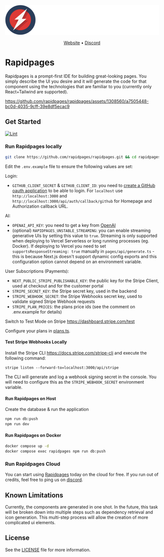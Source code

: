 <p align="center">
<picture>
  <source media="(prefers-color-scheme: dark)" srcset="https://raw.githubusercontent.com/rapidpages/vault/c458b4e2070fdf3e32c5796eaa9488f95f2ac40f/logo-long-dark.png">
  <source media="(prefers-color-scheme: light)" srcset="https://raw.githubusercontent.com/rapidpages/vault/c458b4e2070fdf3e32c5796eaa9488f95f2ac40f/logo-long-light.png">
  <img alt="Rapidpages" src="https://raw.githubusercontent.com/rapidpages/vault/c458b4e2070fdf3e32c5796eaa9488f95f2ac40f/logo-long-dark.png">
</picture>
</p>

<p align="center">
  <a href="https://www.rapidpages.com?ref=github-readme" target="_blank">Website</a> • <a href="https://discord.gg/W6jYq46Frd" target="_blank">Discord</a>
</p>

# Rapidpages

Rapidpages is a prompt-first IDE for building great-looking pages. You simply describe the UI you desire and it will generate the code for that component using the technologies that are familiar to you (currently only React+Tailwind are supported).

https://github.com/rapidpages/rapidpages/assets/1308560/a7505448-bc0d-4035-9cff-39e8df5ecac9

## Get Started

[![Lint](https://github.com/rapidpages/rapidpages/actions/workflows/lint.yml/badge.svg?branch=main)](https://github.com/rapidpages/rapidpages/actions/workflows/lint.yml)

### Run Rapidpages locally

```bash
git clone https://github.com/rapidpages/rapidpages.git && cd rapidpages
```

Edit the `.env.example` file to ensure the following values are set:

Login:

- `GITHUB_CLIENT_SECRET` & `GITHUB_CLIENT_ID`: you need to [create a GitHub oauth application](https://github.com/settings/applications/new) to be able to login. For `localhost` use `http://localhost:3000` and `http://localhost:3000/api/auth/callback/github` for Homepage and Authorization callback URL.

AI:

- `OPENAI_API_KEY`: you need to get a key from [OpenAI](https://platform.openai.com/)
- (optional) `RAPIDPAGES_UNSTABLE_STREAMING`: you can enable streaming generative UIs by setting this value to `true`. Streaming is only supported when deploying to Vercel Serverless or long running processes (eg. Docker). If deploying to Vercel you need to set `supportsResponseStreaming: true` manually in `pages/api/generate.ts` - this is because Next.js doesn't support dynamic config exports and this configuration option cannot depend on an environment variable.

User Subscriptions (Payments):

- `NEXT_PUBLIC_STRIPE_PUBLISHABLE_KEY`: the public key for the Stripe Client, used at checkout and for the customer portal
- `STRIPE_SECRET_KEY`: the Stripe secret key, used in the backend
- `STRIPE_WEBHOOK_SECRET`: the Stripe Webhooks secret key, used to validate signed Stripe Webhook requests
- `STRIPE_PLAN_PRICES`: the plans price ids (see the comment on .env.example for details)

Switch to Test Mode on Stripe https://dashboard.stripe.com/test

Configure your plans in [plans.ts](src/plans.ts).

#### Test Stripe Webhooks Locally

Install the Stripe CLI https://docs.stripe.com/stripe-cli and execute the following command:

```
stripe listen --forward-to=localhost:3000/api/stripe
```

The CLI will generate and log a webhook signing secret in the console. You will need to configure this as the `STRIPE_WEBHOOK_SECRET` environment variable.

#### Run Rapidpages on Host

Create the database & run the application

```bash
npm run db:push
npm run dev
```

#### Run Rapidpages on Docker

```bash
docker compose up -d
docker compose exec rapidpages npm run db:push
```

### Run Rapidpages Cloud

You can start using [Rapidpages](https://www.rapidpages.com) today on the cloud for free. If you run out of credits, feel free to ping us on [discord](https://discord.gg/W6jYq46Frd).

## Known Limitations

Currently, the components are generated in one shot. In the future, this task will be broken down into multiple steps such as dependency retrieval and icon generation. This multi-step process will allow the creation of more complicated ui elements.

## License

See the [LICENSE](LICENSE) file for more information.
